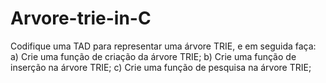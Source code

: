 # Arvore-trie-in-C

Codifique uma TAD para representar uma árvore TRIE, e em seguida
faça:
a) Crie uma função de criação da árvore TRIE;
b) Crie uma função de inserção na árvore TRIE;
c) Crie uma função de pesquisa na árvore TRIE;
